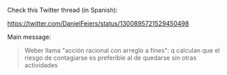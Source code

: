 Check this Twitter thread (in Spanish): 

https://twitter.com/DanielFeiers/status/1300895721529450498

Main message:

> Weber llama "acción racional con arreglo a fines": q calculan que el riesgo de contagiarse es preferible al de quedarse sin otras actividades